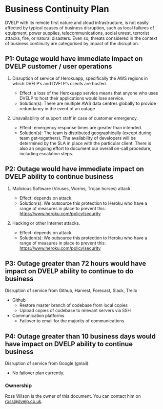 # Business Continuity Plan

DVELP with its remote first nature and cloud infrastructure, is not easily
affected by typical causes of business disruption, such as local failures of
equipment, power supplies, telecommunications, social unrest, terrorist attacks,
fire, or natural disasters. Even so, threats considered in the context of
business continuity are categorised by impact of the disruption.

## P1: Outage would have immediate impact on DVELP customer / user operations

1. Disruption of service of Herokuapp, specifically the AWS regions in which
DVELP’s and DVELP’s clients are hosted.
    * Effect: a loss of the Herokuapp service means that anyone who uses DVELP to
    host their applications would lose service.
    * Solution(s): There are multiple AWS data centres globally to provide
    redundancy in the event of an outage

2. Unavailability of support staff in case of customer emergency.
    * Effect: emergency response times are greater than intended.
    * Solution(s): The team is distributed geographically (except during team
    get-togethers). The availability of developers will be determined by the SLA
    in place with the particular client. There is also an ongoing effort to
    document our overall on-call procedure, including escalation steps.

## P2: Outage would have immediate impact on DVELP ability to continue business

1. Malicious Software (Viruses, Worms, Trojan horses) attack.
    * Effect: depends on attack.
    * Solution(s): We outsource this protection to Heroku who have a range of
    measures in place to prevent this: https://www.heroku.com/policy/security

2.
    Hacking or other Internet attacks.
    * Effect: depends on attack.
    * Solution(s): We outsource this protection to Heroku who have a range of
    measures in place to prevent this: https://www.heroku.com/policy/security

## P3: Outage greater than 72 hours would have impact on DVELP ability to continue to do business

Disruption of service from Github, Harvest, Forecast, Slack, Trello
* Github
  * Restore master branch of codebase from local copies
  * Upload copies of codebase to relevant servers via SSH
* Communication platforms
  * Failover to email for the majority of communications

## P4: Outage greater than 10 business days would have impact on DVELP ability to continue business

Disruption of service from Google (gmail)
* No failover plan currently.

### Ownership

Ross Wilson is the owner of this document. You can contact him on
<ross@dvelp.co.uk>.
